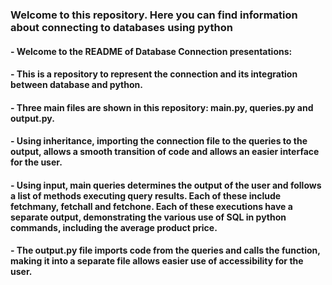 ### Welcome to this repository. Here you can find information about connecting to databases using python

#### - Welcome to the README of Database Connection presentations:
#### - This is a repository to represent the connection and its integration between database and python. 
#### - Three main files are shown in this repository: main.py, queries.py and output.py.
#### - Using inheritance, importing the connection file to the queries to the output, allows a smooth transition of code and allows an easier interface for the user.
#### - Using input, main queries determines the output of the user and follows a list of methods executing query results. Each of these include fetchmany, fetchall and fetchone. Each of these executions have a separate output, demonstrating the various use of SQL in python commands, including the average product price. 
#### - The output.py file imports code from the queries and calls the function, making it into a separate file allows easier use of accessibility for the user. 

